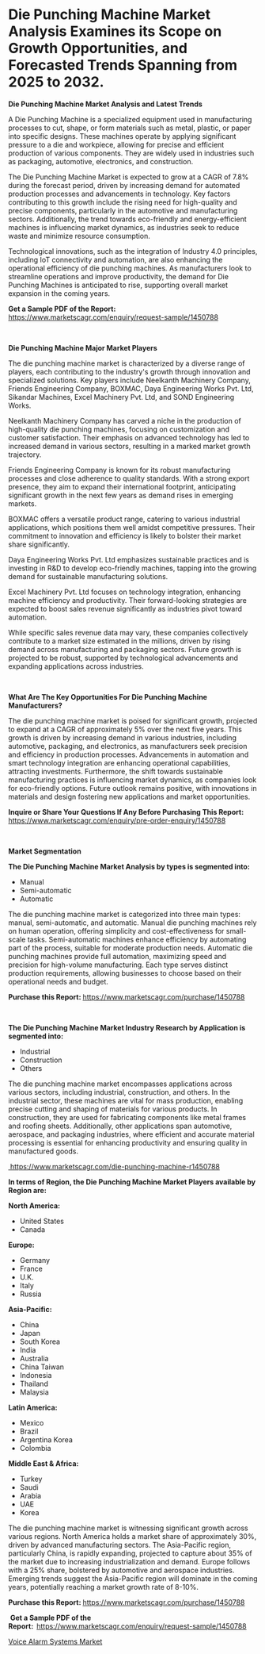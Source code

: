 <p><h1>Die Punching Machine Market Analysis Examines its Scope on Growth Opportunities, and Forecasted Trends Spanning from 2025 to 2032.</h1></p><p><strong>Die Punching Machine Market Analysis and Latest Trends</strong></p>
<p><p>A Die Punching Machine is a specialized equipment used in manufacturing processes to cut, shape, or form materials such as metal, plastic, or paper into specific designs. These machines operate by applying significant pressure to a die and workpiece, allowing for precise and efficient production of various components. They are widely used in industries such as packaging, automotive, electronics, and construction.</p><p>The Die Punching Machine Market is expected to grow at a CAGR of 7.8% during the forecast period, driven by increasing demand for automated production processes and advancements in technology. Key factors contributing to this growth include the rising need for high-quality and precise components, particularly in the automotive and manufacturing sectors. Additionally, the trend towards eco-friendly and energy-efficient machines is influencing market dynamics, as industries seek to reduce waste and minimize resource consumption.</p><p>Technological innovations, such as the integration of Industry 4.0 principles, including IoT connectivity and automation, are also enhancing the operational efficiency of die punching machines. As manufacturers look to streamline operations and improve productivity, the demand for Die Punching Machines is anticipated to rise, supporting overall market expansion in the coming years.</p></p>
<p><strong>Get a Sample PDF of the Report:&nbsp;</strong> <a href="https://www.marketscagr.com/enquiry/request-sample/1450788?utm_campaign=2892&utm_medium=2&utm_source=Github&utm_content=ia&utm_term=11042025&utm_id=die-punching-machine">https://www.marketscagr.com/enquiry/request-sample/1450788</a></p>
<p>&nbsp;</p>
<p><strong>Die Punching Machine Major Market Players</strong></p>
<p><p>The die punching machine market is characterized by a diverse range of players, each contributing to the industry's growth through innovation and specialized solutions. Key players include Neelkanth Machinery Company, Friends Engineering Company, BOXMAC, Daya Engineering Works Pvt. Ltd, Sikandar Machines, Excel Machinery Pvt. Ltd, and SOND Engineering Works. </p><p>Neelkanth Machinery Company has carved a niche in the production of high-quality die punching machines, focusing on customization and customer satisfaction. Their emphasis on advanced technology has led to increased demand in various sectors, resulting in a marked market growth trajectory.</p><p>Friends Engineering Company is known for its robust manufacturing processes and close adherence to quality standards. With a strong export presence, they aim to expand their international footprint, anticipating significant growth in the next few years as demand rises in emerging markets.</p><p>BOXMAC offers a versatile product range, catering to various industrial applications, which positions them well amidst competitive pressures. Their commitment to innovation and efficiency is likely to bolster their market share significantly.</p><p>Daya Engineering Works Pvt. Ltd emphasizes sustainable practices and is investing in R&D to develop eco-friendly machines, tapping into the growing demand for sustainable manufacturing solutions. </p><p>Excel Machinery Pvt. Ltd focuses on technology integration, enhancing machine efficiency and productivity. Their forward-looking strategies are expected to boost sales revenue significantly as industries pivot toward automation.</p><p>While specific sales revenue data may vary, these companies collectively contribute to a market size estimated in the millions, driven by rising demand across manufacturing and packaging sectors. Future growth is projected to be robust, supported by technological advancements and expanding applications across industries.</p></p>
<p>&nbsp;</p>
<p><strong>What Are The Key Opportunities For Die Punching Machine Manufacturers?</strong></p>
<p><p>The die punching machine market is poised for significant growth, projected to expand at a CAGR of approximately 5% over the next five years. This growth is driven by increasing demand in various industries, including automotive, packaging, and electronics, as manufacturers seek precision and efficiency in production processes. Advancements in automation and smart technology integration are enhancing operational capabilities, attracting investments. Furthermore, the shift towards sustainable manufacturing practices is influencing market dynamics, as companies look for eco-friendly options. Future outlook remains positive, with innovations in materials and design fostering new applications and market opportunities.</p></p>
<p><strong>Inquire or Share Your Questions If Any Before Purchasing This Report:</strong> <a href="https://www.marketscagr.com/enquiry/pre-order-enquiry/1450788?utm_campaign=2892&utm_medium=2&utm_source=Github&utm_content=ia&utm_term=11042025&utm_id=die-punching-machine">https://www.marketscagr.com/enquiry/pre-order-enquiry/1450788</a></p>
<p>&nbsp;</p>
<p><strong>Market Segmentation</strong></p>
<p><strong>The Die Punching Machine Market Analysis by types is segmented into:</strong></p>
<p><ul><li>Manual</li><li>Semi-automatic</li><li>Automatic</li></ul></p>
<p><p>The die punching machine market is categorized into three main types: manual, semi-automatic, and automatic. Manual die punching machines rely on human operation, offering simplicity and cost-effectiveness for small-scale tasks. Semi-automatic machines enhance efficiency by automating part of the process, suitable for moderate production needs. Automatic die punching machines provide full automation, maximizing speed and precision for high-volume manufacturing. Each type serves distinct production requirements, allowing businesses to choose based on their operational needs and budget.</p></p>
<p><strong>Purchase this Report:&nbsp;</strong><a href="https://www.marketscagr.com/purchase/1450788?utm_campaign=2892&utm_medium=2&utm_source=Github&utm_content=ia&utm_term=11042025&utm_id=die-punching-machine">https://www.marketscagr.com/purchase/1450788</a></p>
<p>&nbsp;</p>
<p><strong>The Die Punching Machine Market Industry Research by Application is segmented into:</strong></p>
<p><ul><li>Industrial</li><li>Construction</li><li>Others</li></ul></p>
<p><p>The die punching machine market encompasses applications across various sectors, including industrial, construction, and others. In the industrial sector, these machines are vital for mass production, enabling precise cutting and shaping of materials for various products. In construction, they are used for fabricating components like metal frames and roofing sheets. Additionally, other applications span automotive, aerospace, and packaging industries, where efficient and accurate material processing is essential for enhancing productivity and ensuring quality in manufactured goods.</p></p>
<p><a href="https://www.marketscagr.com/die-punching-machine-r1450788?utm_campaign=2892&utm_medium=2&utm_source=Github&utm_content=ia&utm_term=11042025&utm_id=die-punching-machine">&nbsp;https://www.marketscagr.com/die-punching-machine-r1450788</a></p>
<p><strong>In terms of Region, the Die Punching Machine Market Players available by Region are:</strong></p>
<p>
    <p> <strong> North America: </strong>
        <ul>
            <li>United States</li>
            <li>Canada</li>
        </ul>
        </p> 
    <p> <strong> Europe: </strong>
        <ul>
            <li>Germany</li>
            <li>France</li>
            <li>U.K.</li>
            <li>Italy</li>
            <li>Russia</li>
        </ul>
        </p> 
    <p> <strong> Asia-Pacific: </strong>
        <ul>
            <li>China</li>
            <li>Japan</li>
            <li>South Korea</li>
            <li>India</li>
            <li>Australia</li>
            <li>China Taiwan</li>
            <li>Indonesia</li>
            <li>Thailand</li>
            <li>Malaysia</li>
        </ul>
        </p> 
    <p> <strong> Latin America: </strong>
        <ul>
            <li>Mexico</li>
            <li>Brazil</li>
            <li>Argentina Korea</li>
            <li>Colombia</li>
        </ul>
        </p> 
    <p> <strong> Middle East & Africa: </strong>
        <ul>
            <li>Turkey</li>
            <li>Saudi</li>
            <li>Arabia</li>
            <li>UAE</li>
            <li>Korea</li>
        </ul>
    </p>
    </p>
<p><p>The die punching machine market is witnessing significant growth across various regions. North America holds a market share of approximately 30%, driven by advanced manufacturing sectors. The Asia-Pacific region, particularly China, is rapidly expanding, projected to capture about 35% of the market due to increasing industrialization and demand. Europe follows with a 25% share, bolstered by automotive and aerospace industries. Emerging trends suggest the Asia-Pacific region will dominate in the coming years, potentially reaching a market growth rate of 8-10%.</p></p>
<p><strong>Purchase this Report: </strong><a href="https://www.marketscagr.com/purchase/1450788?utm_campaign=2892&utm_medium=2&utm_source=Github&utm_content=ia&utm_term=11042025&utm_id=die-punching-machine">https://www.marketscagr.com/purchase/1450788</a></p>
<p>&nbsp;<strong>Get a Sample PDF of the Report:&nbsp;&nbsp;</strong><a href="https://www.marketscagr.com/enquiry/request-sample/1450788?utm_campaign=2892&utm_medium=2&utm_source=Github&utm_content=ia&utm_term=11042025&utm_id=die-punching-machine">https://www.marketscagr.com/enquiry/request-sample/1450788</a></p>
<p><strong></strong></p>
<p><p><a href="https://github.com/oatisorenscl/Market-Research-Report-List-1/blob/main/voice-alarm-systems-market.md?utm_campaign=2892&utm_medium=2&utm_source=Github&utm_content=ia&utm_term=11042025&utm_id=die-punching-machine">Voice Alarm Systems Market</a></p></p>